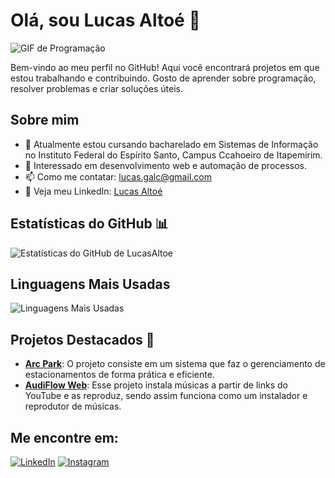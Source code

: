 # Olá, sou Lucas Altoé 👋

![GIF de Programação](https://media.giphy.com/media/qgQUggAC3Pfv687qPC/giphy.gif)



Bem-vindo ao meu perfil no GitHub! Aqui você encontrará projetos em que estou trabalhando e contribuindo. Gosto de aprender sobre programação, resolver problemas e criar soluções úteis.

## Sobre mim

- 🌱 Atualmente estou cursando bacharelado em Sistemas de Informação no Instituto Federal do Espírito Santo, Campus Ccahoeiro de Itapemirim.
- 🚀 Interessado em desenvolvimento web e automação de processos.
- 📫 Como me contatar: [lucas.galc@gmail.com](mailto:lucas.galc@gmail.com)
- 💼 Veja meu LinkedIn: [Lucas Altoé](https://www.linkedin.com/in/lucas-alto%C3%A9-aa9648215/)

## Estatísticas do GitHub 📊

![Estatísticas do GitHub de LucasAltoe](https://github-readme-stats.vercel.app/api?username=LucasAltoe&show_icons=true&theme=radical)

## Linguagens Mais Usadas

![Linguagens Mais Usadas](https://github-readme-stats.vercel.app/api/top-langs/?username=LucasAltoe&layout=compact&theme=radical)

## Projetos Destacados 🚀

- [**Arc Park**](https://github.com/LucasAltoe/SystemArcPark): O projeto consiste em um sistema que faz o gerenciamento de estacionamentos de forma prática e eficiente.
- [**AudiFlow Web**](https://github.com/LucasAltoe/Audiflow_Web): Esse projeto instala músicas a partir de links do YouTube e as reproduz, sendo assim funciona como um instalador e reprodutor de músicas.

## Me encontre em:

[![LinkedIn](https://img.shields.io/badge/LinkedIn-000?style=for-the-badge&logo=linkedin&logoColor=0A66C2)](https://www.linkedin.com/in/lucas-alto%C3%A9-aa9648215/)
[![Instagram](https://img.shields.io/badge/Instagram-000?style=for-the-badge&logo=instagram&logoColor=E4405F)](https://www.instagram.com/lucas_altoe_/?next=%2F)





